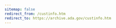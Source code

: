 ```yaml
---
sitemap: false 
redirect_from: /custinfo.htm 
redirect_to: https://archive.ada.gov/custinfo.htm 
---
```

